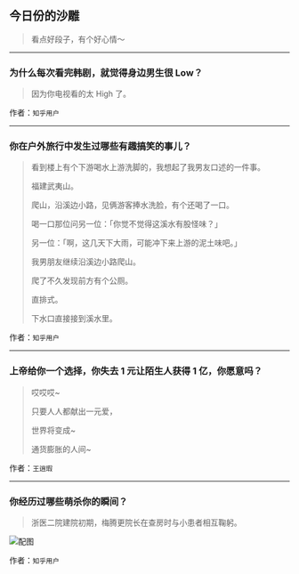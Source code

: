 ## 今日份的沙雕

> 看点好段子，有个好心情～


 
---

### 为什么每次看完韩剧，就觉得身边男生很 Low？

> 因为你电视看的太 High 了。


作者：`知乎用户`

---

### 你在户外旅行中发生过哪些有趣搞笑的事儿？

> 看到楼上有个下游喝水上游洗脚的，我想起了我男友口述的一件事。
> 
> 福建武夷山。
> 
> 爬山，沿溪边小路，见俩游客捧水洗脸，有个还喝了一口。
> 
> 喝一口那位问另一位：「你觉不觉得这溪水有股怪味？」
> 
> 另一位：「啊，这几天下大雨，可能冲下来上游的泥土味吧。」
> 
> 我男朋友继续沿溪边小路爬山。
> 
> 爬了不久发现前方有个公厕。
> 
> 直排式。
> 
> 下水口直接接到溪水里。


作者：`知乎用户`

---

### 上帝给你一个选择，你失去 1 元让陌生人获得 1 亿，你愿意吗？

> 哎哎哎~
> 
> 只要人人都献出一元爱，
> 
> 世界将变成~
> 
> 通货膨胀的人间~


作者：`王逍瑕`

---

### 你经历过哪些萌杀你的瞬间？

> 浙医二院建院初期，梅腾更院长在查房时与小患者相互鞠躬。



![配图](http://pic4.zhimg.com/70/7c2b3eafb2eb17c0673fa500ec0495d7_b.jpg)


作者：`知乎用户`